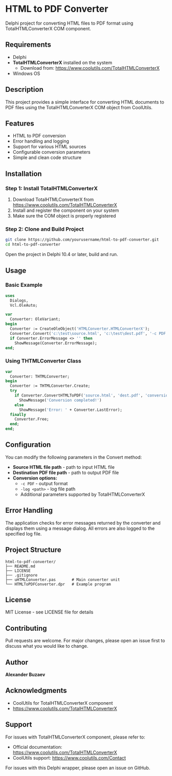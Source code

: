 # HTML to PDF Converter

Delphi project for converting HTML files to PDF format using TotalHTMLConverterX COM component.

## Requirements

- Delphi
- **TotalHTMLConverterX** installed on the system
  - Download from: https://www.coolutils.com/TotalHTMLConverterX
- Windows OS

## Description

This project provides a simple interface for converting HTML documents to PDF files using the TotalHTMLConverterX COM object from CoolUtils.

## Features

- HTML to PDF conversion
- Error handling and logging
- Support for various HTML sources
- Configurable conversion parameters
- Simple and clean code structure

## Installation

### Step 1: Install TotalHTMLConverterX

1. Download TotalHTMLConverterX from https://www.coolutils.com/TotalHTMLConverterX
2. Install and register the component on your system
3. Make sure the COM object is properly registered

### Step 2: Clone and Build Project

```bash
git clone https://github.com/yourusername/html-to-pdf-converter.git
cd html-to-pdf-converter
```

Open the project in Delphi 10.4 or later, build and run.

## Usage

### Basic Example

```pascal
uses
  Dialogs,
  Vcl.OleAuto;

var
  Converter: OleVariant;
begin
  Converter := CreateOleObject('HTMLConverter.HTMLConverterX');
  Converter.Convert('c:\test\source.html', 'c:\test\dest.pdf', '-c PDF -log c:\test\HTML.log');
  if Converter.ErrorMessage <> '' then
    ShowMessage(Converter.ErrorMessage);
end;
```

### Using THTMLConverter Class

```pascal
var
  Converter: THTMLConverter;
begin
  Converter := THTMLConverter.Create;
  try
    if Converter.ConvertHTMLToPDF('source.html', 'dest.pdf', 'conversion.log') then
      ShowMessage('Conversion completed!')
    else
      ShowMessage('Error: ' + Converter.LastError);
  finally
    Converter.Free;
  end;
end;
```

## Configuration

You can modify the following parameters in the Convert method:
- **Source HTML file path** - path to input HTML file
- **Destination PDF file path** - path to output PDF file
- **Conversion options:**
  - `-c PDF` - output format
  - `-log <path>` - log file path
  - Additional parameters supported by TotalHTMLConverterX

## Error Handling

The application checks for error messages returned by the converter and displays them using a message dialog. All errors are also logged to the specified log file.

## Project Structure

```
html-to-pdf-converter/
├── README.md
├── LICENSE
├── .gitignore
├── uHTMLConverter.pas       # Main converter unit
└── HTMLToPDFConverter.dpr   # Example program
```

## License

MIT License - see LICENSE file for details

## Contributing

Pull requests are welcome. For major changes, please open an issue first to discuss what you would like to change.

## Author

**Alexander Buzaev**

## Acknowledgments

- CoolUtils for TotalHTMLConverterX component
- https://www.coolutils.com/TotalHTMLConverterX

## Support

For issues with TotalHTMLConverterX component, please refer to:
- Official documentation: https://www.coolutils.com/TotalHTMLConverterX
- CoolUtils support: https://www.coolutils.com/Contact

For issues with this Delphi wrapper, please open an issue on GitHub.

